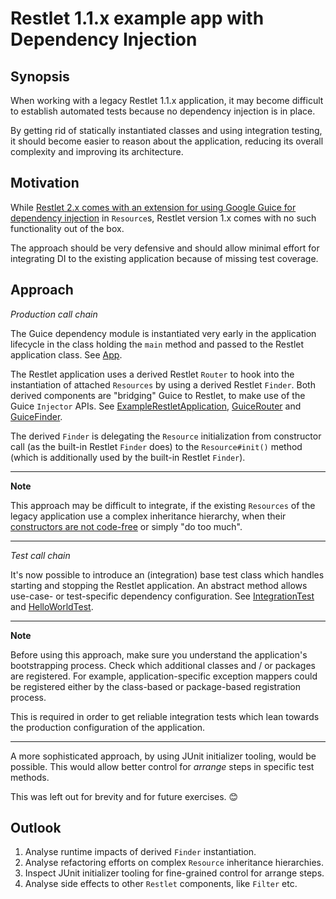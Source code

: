 # Restlet 1.1.x example app with Dependency Injection

## Synopsis

When working with a legacy Restlet 1.1.x application, it may become difficult to
establish automated tests because no dependency injection is in place.

By getting rid of statically instantiated classes and using integration testing,
it should become easier to reason about the application, reducing its overall 
complexity and improving its architecture.

## Motivation

While [Restlet 2.x comes with an extension for using Google Guice for dependency
injection](https://restlet.talend.com/documentation/user-guide/2.4/extensions/guice) 
in `Resource`s, Restlet version 1.x comes with no such functionality
out of the box.

The approach should be very defensive and should allow minimal effort for 
integrating DI to the existing application because of missing test coverage.

## Approach

*Production call chain*

The Guice dependency module is instantiated very early in the application 
lifecycle in the class holding the `main` method and passed to the Restlet 
application class. See [App](src/main/java/de/dreadlabs/App.java#L15).

The Restlet application uses a derived Restlet `Router` to hook into the 
instantiation of attached `Resources` by using a derived Restlet `Finder`. Both
derived components are "bridging" Guice to Restlet, to make use of the Guice 
`Injector` APIs. See
[ExampleRestletApplication](src/main/java/de/dreadlabs/ExampleRestletApplication.java),
[GuiceRouter](src/main/java/de/dreadlabs/infrastructure/restletguicebridge/GuiceRouter.java)
and [GuiceFinder](src/main/java/de/dreadlabs/infrastructure/restletguicebridge/GuiceFinder.java).

The derived `Finder` is delegating the `Resource` initialization from 
constructor call (as the built-in Restlet `Finder` does) to the `Resource#init()`
method (which is additionally used by the built-in Restlet `Finder`).

---

**Note**

This approach may be difficult to integrate, if the existing `Resources` of the
legacy application use a complex inheritance hierarchy, when their [constructors
are not code-free](https://www.yegor256.com/2015/05/07/ctors-must-be-code-free.html) 
or simply "do too much".

---

*Test call chain*

It's now possible to introduce an (integration) base test class which handles
starting and stopping the Restlet application. An abstract method allows 
use-case- or test-specific dependency configuration. See [IntegrationTest](src/test/java/de/dreadlabs/IntegrationTest.java) and [HelloWorldTest](src/test/java/de/dreadlabs/examplefeature/HelloWorldTest.java).

---

**Note**

Before using this approach, make sure you understand the application's 
bootstrapping process. Check which additional classes and / or packages are 
registered. For example, application-specific exception mappers could be 
registered either by the class-based or package-based registration process.

This is required in order to get reliable integration tests which lean towards
the production configuration of the application.

---

A more sophisticated approach, by using JUnit initializer tooling, would be 
possible. This would allow better control for _arrange_ steps in specific test
methods.

This was left out for brevity and for future exercises. :blush:

## Outlook

1. Analyse runtime impacts of derived `Finder` instantiation.
2. Analyse refactoring efforts on complex `Resource` inheritance hierarchies.
3. Inspect JUnit initializer tooling for fine-grained control for arrange steps.
4. Analyse side effects to other `Restlet` components, like `Filter` etc.

